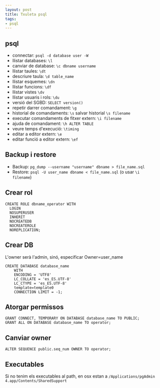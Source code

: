 ```yaml
---
layout: post
title: Txuleta psql
tags:
- psql
---
```


## psql

* connectar: `psql -d database user -W`
* llistar databases: `\l`
* canviar de database: `\c dbname username`
* llistar taules: `\dt`
* descriure taula: `\d table_name`
* llistar esquemes: `\dn`
* llistar funcions: `\df`
* llistar vistes `\dv`
* llistar usuaris i rols: `\du`
* versió del SGBD: `SELECT version()`
* repetir darrer comandament: `\g`
* historial de comandaments: `\s` salvar historial `\s filename`
* executar comandaments de fitxer extern: `\i filename`
* ajuda de comandament: `\h ALTER TABLE`
* veure temps d'execució: `\timing`
* editar a editor extern: `\e`
* editar funció a editor extern: `\ef`


## Backup i restore

* Backup: `pg_dump --username "username" dbname > file_name.sql`
* Restore: `psql -U user_name dbname < file_name.sql` (o usar `\i filename`)


## Crear rol

```
CREATE ROLE dbname_operator WITH
  LOGIN
  NOSUPERUSER
  INHERIT
  NOCREATEDB
  NOCREATEROLE
  NOREPLICATION;
```

## Crear DB

L'owner serà l'admin, sinó, especificar Owner=user_name

```
CREATE DATABASE database_name
    WITH     
    ENCODING = 'UTF8'
    LC_COLLATE = 'es_ES.UTF-8'
    LC_CTYPE = 'es_ES.UTF-8'    
    template=template0
    CONNECTION LIMIT = -1;
```

## Atorgar permissos

```
GRANT CONNECT, TEMPORARY ON DATABASE database_name TO PUBLIC;
GRANT ALL ON DATABASE database_name TO operator;
```

## Canviar owner

```
ALTER SEQUENCE public.seq_num OWNER TO operator;
```

## Executables

Si no tenim els executables al path, en osx estan a ```/Applications/pgAdmin 4.app/Contents/SharedSupport```
